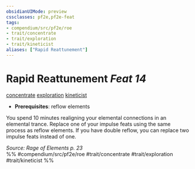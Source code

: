 ```yaml
---
obsidianUIMode: preview
cssclasses: pf2e,pf2e-feat
tags:
- compendium/src/pf2e/roe
- trait/concentrate
- trait/exploration
- trait/kineticist
aliases: ["Rapid Reattunement"]
---
```

# Rapid Reattunement  *Feat 14*  
[concentrate](rules/traits/concentrate.md "Concentrate Action & Ability Trait")  [exploration](rules/traits/exploration.md "Exploration Action & Ability Trait")  [kineticist](rules/traits/kineticist-roe.md "Kineticist Class Trait")  

- **Prerequisites**: reflow elements

You spend 10 minutes realigning your elemental connections in an elemental trance. Replace one of your impulse feats using the same process as reflow elements. If you have double reflow, you can replace two impulse feats instead of one.

*Source: Rage of Elements p. 23*  
%% #compendium/src/pf2e/roe #trait/concentrate #trait/exploration #trait/kineticist %%